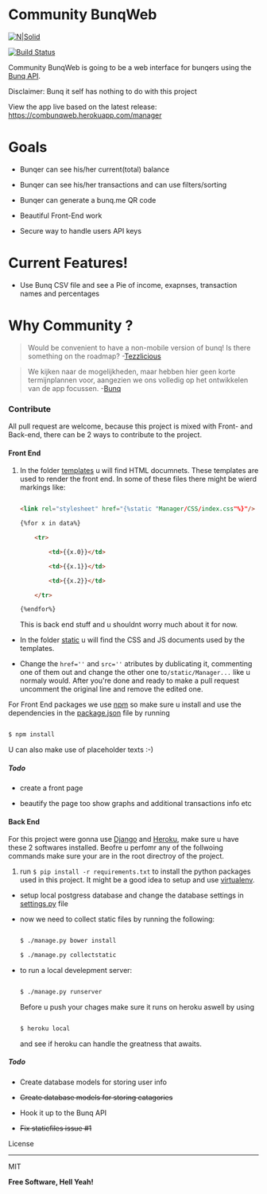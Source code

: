 # Community BunqWeb



[![N|Solid](https://lh3.googleusercontent.com/B0u_lzpnrZMdR8o3ece3N9sLQtOgc1UayCJLYUhzJh7Xkr4oJEdQk0-PJFhx0-a0CA=w300)][BunqPic]

[![Build Status](https://travis-ci.org/OGKevin/ComBunqWebApp.svg?branch=master)](https://travis-ci.org/OGKevin/ComBunqWebApp)



Community BunqWeb is going to be a web interface for bunqers using the [Bunq API](https://www.bunq.com/en/api).



Disclaimer: Bunq it self has nothing to do with this project



View the app live based on the latest release: <https://combunqweb.herokuapp.com/manager>

# Goals

  - Bunqer can see his/her current(total) balance

  - Bunqer can see his/her transactions and can use filters/sorting

  - Bunqer can generate a bunq.me QR code

  - Beautiful Front-End work

  - Secure way to handle users API keys



# Current Features!



  - Use Bunq CSV file and see a Pie of income, exapnses, transaction names and percentages
 

# Why Community ?

> Would be convenient to have a non-mobile version of bunq! Is there something on the roadmap? -[Tezzlicious][ForumLink]



> We kijken naar de mogelijkheden, maar hebben hier geen korte termijnplannen voor, aangezien we ons volledig op het ontwikkelen van de app focussen. -[Bunq][Answer]



### Contribute

All pull request are welcome, because this project is mixed with Front- and Back-end, there can be 2 ways to contribute to the project.



#### Front End



1. In the folder [templates](../master/templates/) u will find HTML documnets. These templates are used to render the front end. In some of these files there might be wierd markings like:

    ```html

    <link rel="stylesheet" href="{%static "Manager/CSS/index.css"%}"/>

    {%for x in data%}

        <tr>

		    <td>{{x.0}}</td>

		    <td>{{x.1}}</td>

		    <td>{{x.2}}</td>

	    </tr>

    {%endfor%}

    ```

    This is  back end stuff and u shouldnt worry much about it for now.

- In the folder [static](../master/static/) u will find the CSS and JS documents used by the templates.

- Change the ```href=''``` and ```src=''``` atributes by dublicating it, commenting one of them out and change the other one to```/static/Manager...``` like u normaly would. After you're done and ready to make a pull request uncomment the original line and remove the edited one.



For Front End packages we use [npm][npm] so make sure u install and use the dependencies in the [package.json](../master/package.json) file by running

```sh

$ npm install

```
U can also make use of placeholder texts :-)
##### Todo

- create a front page

- beautify the page too show graphs and additional transactions info etc





#### Back End

For this project were gonna use [Django][django] and [Heroku][heroku], make sure u have these 2 softwares installed. Beofre u perfomr any of the follwoing commands make sure your are in the root directroy of the project.

1. run ```$ pip install -r requirements.txt``` to install the python packages used in this project. It might be a good idea to setup and use [virtualenv][virtualenv].

- setup local postgress database and change the database settings in [settings.py](../master/BunqWebApp/settings.py) file

- now we need to collect static files by running the following:

    ```sh

    $ ./manage.py bower install

    $ ./manage.py collectstatic

    ```

- to run a local develepment server:

    ```sh

    $ ./manage.py runserver

    ```

    Before u push your chages make sure it runs on heroku aswell by using

    ```sh

    $ heroku local

    ```

    and see if heroku can handle the greatness that awaits.

    

##### Todo

- Create database models for storing user info
- ~~Create database models for storing catagories~~

- Hook it up to the Bunq API

- ~~Fix staticfiles issue #1~~



License

----



MIT





**Free Software, Hell Yeah!**





   [BunqPic]: <https://www.bunq.com/en/>

   [ForumLink]:<https://together.bunq.com/topic/is-there-a-browser-web-desktop-client-planned>

   [Answer]:<https://together.bunq.com/topic/is-there-a-browser-web-desktop-client-planned#comment-1881>

   [django]:<https://www.djangoproject.com/>

   [heroku]:<https://www.heroku.com/>

   [npm]:<https://www.npmjs.com/>

   [virtualenv]:<https://virtualenv.pypa.io/en/stable/>

   
